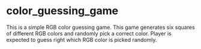 # color_guessing_game
This is a simple RGB color guessing game. This game generates six squares of different RGB colors and randomly pick a correct color. Player is expected to guess right which RGB color is picked randomly.
